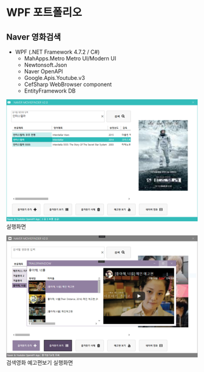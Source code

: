 # WPF 포트폴리오

## Naver 영화검색
 - WPF (.NET Framework 4.7.2 / C#)
   - MahApps.Metro Metro UI/Modern UI
   - Newtonsoft.Json
   - Naver OpenAPI
   - Google.Apis.Youtube.v3
   - CefSharp WebBrowser component
   - EntityFramework DB
   
![NaverMovieFinder](https://github.com/osora33/studyWpf/blob/main/capture/interstellar.png)
실행화면

![YoutubePlay](https://github.com/osora33/studyWpf/blob/main/capture/youtube_trailer.PNG)
검색영화 예고편보기 실행화면

